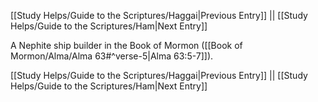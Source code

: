 [[Study Helps/Guide to the Scriptures/Haggai|Previous Entry]]  ||  [[Study Helps/Guide to the Scriptures/Ham|Next Entry]]

 A Nephite ship builder in the Book of Mormon ([[Book of Mormon/Alma/Alma 63#^verse-5|Alma 63:5-7]]).

[[Study Helps/Guide to the Scriptures/Haggai|Previous Entry]]  ||  [[Study Helps/Guide to the Scriptures/Ham|Next Entry]]